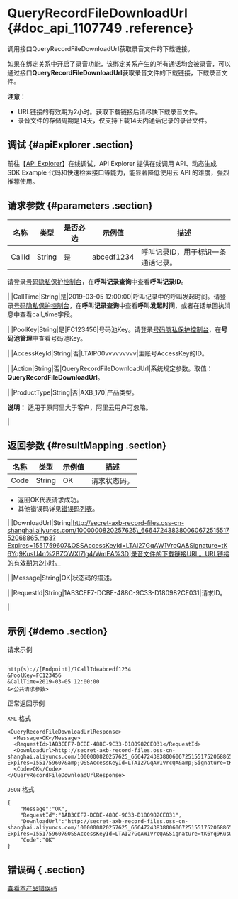 # QueryRecordFileDownloadUrl {#doc_api_1107749 .reference}

调用接口QueryRecordFileDownloadUrl获取录音文件的下载链接。

如果在绑定关系中开启了录音功能，该绑定关系产生的所有通话均会被录音，可以通过接口**QueryRecordFileDownloadUrl**获取录音文件的下载链接，下载录音文件。

**注意**：

-   URL链接的有效期为2小时。获取下载链接后请尽快下载录音文件。
-   录音文件的存储周期是14天，仅支持下载14天内通话记录的录音文件。

## 调试 {#apiExplorer .section}

前往【[API Explorer](https://api.aliyun.com/#product=Dyplsapi&api=QueryRecordFileDownloadUrl)】在线调试，API Explorer 提供在线调用 API、动态生成 SDK Example 代码和快速检索接口等能力，能显著降低使用云 API 的难度，强烈推荐使用。

## 请求参数 {#parameters .section}

|名称|类型|是否必选|示例值|描述|
|--|--|----|---|--|
|CallId|String|是|abcedf1234|呼叫记录ID，用于标识一条通话记录。

 请登录[号码隐私保护控制台](https://dypls.console.aliyun.com/dypls.htm#/account)，在**呼叫记录查询**中查看**呼叫记录ID**。

 |
|CallTime|String|是|2019-03-05 12:00:00|呼叫记录中的呼叫发起时间。请登录[号码隐私保护控制台](https://dypls.console.aliyun.com/dypls.htm#/account)，在**呼叫记录查询**中查看**呼叫发起时间**，或者在话单回执消息中查看call\_time字段。

 |
|PoolKey|String|是|FC123456|号码池Key。请登录[号码隐私保护控制台](https://dypls.console.aliyun.com/dypls.htm#/account)，在**号码池管理**中查看号码池Key。

 |
|AccessKeyId|String|否|LTAIP00vvvvvvvvv|主账号AccessKey的ID。

 |
|Action|String|否|QueryRecordFileDownloadUrl|系统规定参数。取值：**QueryRecordFileDownloadUrl**。

 |
|ProductType|String|否|AXB\_170|产品类型。

 **说明：** 适用于原阿里大于客户，阿里云用户可忽略。

 |

## 返回参数 {#resultMapping .section}

|名称|类型|示例值|描述|
|--|--|---|--|
|Code|String|OK|请求状态码。

 -   返回OK代表请求成功。
-   其他错误码详见[错误码列表](~~109196~~)。

 |
|DownloadUrl|String|http://secret-axb-record-files.oss-cn-shanghai.aliyuncs.com/1000000820257625\_66647243838006067251551752068865.mp3?Expires=1551759607&OSSAccessKeyId=LTAI27GqAW1VrcQA&Signature=tK6Yq9KusU4n%2BZQWXI7lg4/WmEA%3D|录音文件的下载链接URL。URL链接的有效期为2小时。

 |
|Message|String|OK|状态码的描述。

 |
|RequestId|String|1AB3CEF7-DCBE-488C-9C33-D180982CE031|请求ID。

 |

## 示例 {#demo .section}

请求示例

``` {#request_demo}

http(s)://[Endpoint]/?CallId=abcedf1234
&PoolKey=FC123456
&CallTime=2019-03-05 12:00:00
&<公共请求参数>

```

正常返回示例

`XML` 格式

``` {#xml_return_success_demo}
<QueryRecordFileDownloadUrlResponse>
  <Message>OK</Message>
  <RequestId>1AB3CEF7-DCBE-488C-9C33-D180982CE031</RequestId>
  <DownloadUrl>http://secret-axb-record-files.oss-cn-shanghai.aliyuncs.com/1000000820257625_66647243838006067251551752068865.mp3?Expires=1551759607&amp;OSSAccessKeyId=LTAI27GqAW1VrcQA&amp;Signature=tK6Yq9KusU4n%2BZQWXI7lg4/WmEA%3D</DownloadUrl>
  <Code>OK</Code>
</QueryRecordFileDownloadUrlResponse>

```

`JSON` 格式

``` {#json_return_success_demo}
{
	"Message":"OK",
	"RequestId":"1AB3CEF7-DCBE-488C-9C33-D180982CE031",
	"DownloadUrl":"http://secret-axb-record-files.oss-cn-shanghai.aliyuncs.com/1000000820257625_66647243838006067251551752068865.mp3?Expires=1551759607&OSSAccessKeyId=LTAI27GqAW1VrcQA&Signature=tK6Yq9KusU4n%2BZQWXI7lg4/WmEA%3D",
	"Code":"OK"
}
```

## 错误码 { .section}

[查看本产品错误码](https://error-center.aliyun.com/status/product/Dyplsapi)

